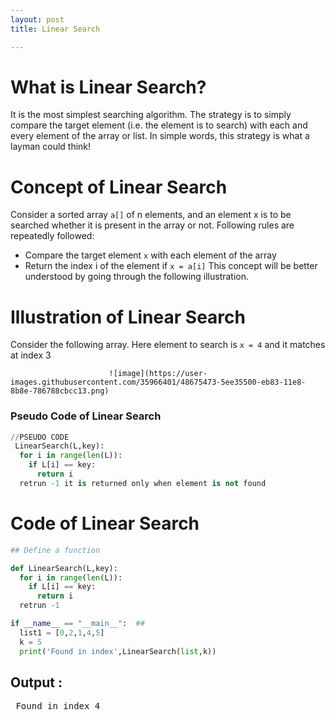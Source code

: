 ```yaml
---
layout: post
title: Linear Search

---
```


# What is Linear Search?
It is the most simplest searching algorithm. The strategy is to simply compare the target element (i.e. the element is to search) with each and every element of the array or list. In simple words, this strategy is what a layman could think!

# Concept of Linear Search
Consider a sorted array `a[]` of n elements, and an element x is to be searched whether it is present in the array or not. 
Following rules are repeatedly followed:
 * Compare the target element `x` with each element of the array
 * Return the index i of the element if `x = a[i]`
This concept will be better understood by going through the following illustration. 
# Illustration of Linear Search
Consider the following array. Here element to search is `x = 4` and it matches at index 3

                          ![image](https://user-images.githubusercontent.com/35966401/48675473-5ee35500-eb83-11e8-8b8e-786788cbcc13.png)
        
### Pseudo Code of Linear Search
```py
//PSEUDO CODE
 LinearSearch(L,key):  
  for i in range(len(L)):
    if L[i] == key:
      return i
  retrun -1 it is returned only when element is not found
```

# Code of Linear Search
```py
## Define a function 

def LinearSearch(L,key):  
  for i in range(len(L)):
    if L[i] == key:
      return i
  retrun -1

if __name__ == "__main__":  ##
  list1 = [0,2,1,4,5]
  k = 5
  print('Found in index',LinearSearch(list,k)) 
```
## Output :
<pre> Found in index 4 </pre>

